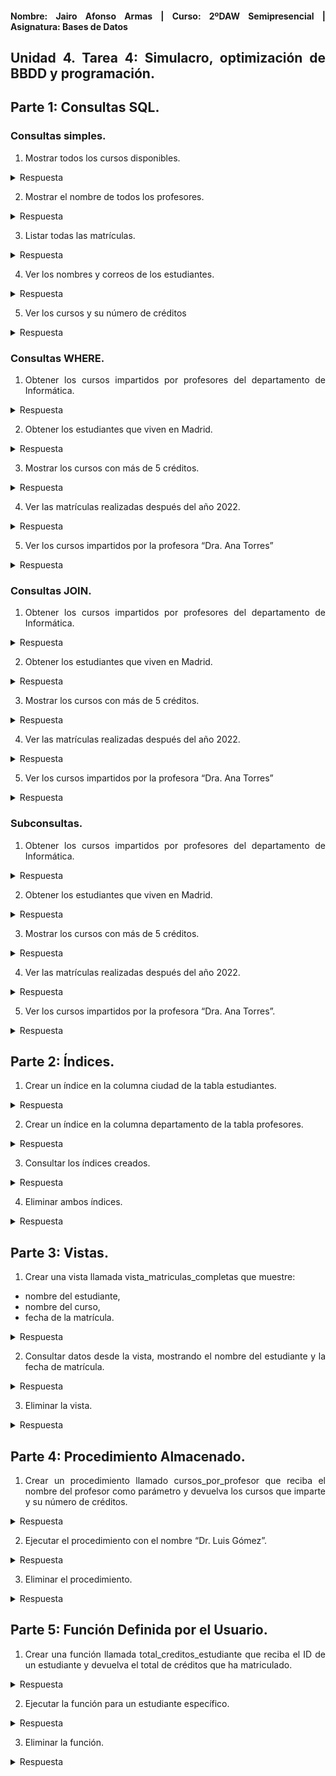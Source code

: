 <div align="justify">

#### **Nombre: Jairo Afonso Armas | Curso: 2ºDAW Semipresencial | Asignatura: Bases de Datos** 

## **Unidad 4. Tarea 4: Simulacro, optimización de BBDD y programación.**

## Parte 1: Consultas SQL. 

### Consultas simples.

1. Mostrar todos los cursos disponibles.

<details>
<summary>Respuesta</summary>

SELECT * FROM `cursos`;

| id | nombre               | profesor_id | creditos |
|----|----------------------|-------------|----------|
| 1  | Álgebra Lineal       | 1           | 6        |
| 2  | Programación I       | 2           | 5        |
| 3  | Mecánica Clásica     | 3           | 6        |
| 4  | Estructuras de Datos | 2           | 5        |
| 5  | Cálculo I            | 1           | 6        |

</details>

2. Mostrar el nombre de todos los profesores.

<details>
<summary>Respuesta</summary>

SELECT nombre FROM `profesores`;

| nombre           |
|------------------|
| Dra. Ana Torres  |
| Dr. Luis Gmez    |
| Dra. Marta Daz   |


</details>


3. Listar todas las matrículas.

<details>
<summary>Respuesta</summary>

SELECT * FROM `matriculas`;

| id | estudiante_id | curso_id | fecha       |
|----|---------------|----------|-------------|
| 1  | 1             | 1        | 2021-09-01  |
| 2  | 2             | 2        | 2022-09-01  |
| 3  | 3             | 3        | 2023-09-02  |
| 4  | 4             | 4        | 2024-09-03  |
| 5  | 1             | 5        | 2020-09-04  |
| 6  | 2             | 4        | 2022-09-05  |
| 7  | 3             | 1        | 2023-09-06  |
| 8  | 4             | 2        | 2024-09-06  |

</details>


4. Ver los nombres y correos de los estudiantes.

<details>
<summary>Respuesta</summary>

SELECT nombre, email FROM estudiantes;

| nombre         | email          |
|----------------|----------------|
| Maria Lpez      | maria@uni.edu  |
| Juan Prez      | juan@uni.edu   |
| Lucia Fernndez  | lucia@uni.edu  |
| Carlos Ruiz    | carlos@uni.edu |

</details>


5. Ver los cursos y su número de créditos

<details>
<summary>Respuesta</summary>

SELECT nombre, creditos FROM cursos;

| nombre               | creditos |
|----------------------|----------|
| Algebra Lineal        | 6        |
| Programacion I        | 5        |
| Mecanica Clasica      | 6        |
| Estructuras de Datos  | 5        |
| Calculo I             | 6        |

</details>

### Consultas WHERE.

1. Obtener los cursos impartidos por profesores del departamento de Informática.

<details>
<summary>Respuesta</summary>

```
SELECT
  p.nombre AS Nombre_Profesor,
  c.nombre AS Nombre_Curso, 
  p.departamento AS Nombre_Dpto
FROM profesores p, cursos c
WHERE c.profesor_id = p.id
AND p.departamento = 'Informatica';
```

| Nombre_Profesor  | Nombre_Curso           | Nombre_Dpto |
|------------------|------------------------|--------------|
| Dr. Luis Gomez   | Programacion I         | Informatica  |
| Dr. Luis Gomez   | Estructuras de Datos   | Informatica  |

</details>

2. Obtener los estudiantes que viven en Madrid.

<details>
<summary>Respuesta</summary>

```
SELECT
  e.nombre AS Nombre_Estudiante,
  e.ciudad AS Nombre_Ciudad 
FROM estudiantes e
WHERE ciudad = 'Madrid';
```

| Nombre_Estudiante | Nombre_Ciudad |
|--------------------|----------------|
| Maria Lopez        | Madrid         |


</details>

3. Mostrar los cursos con más de 5 créditos.

<details>
<summary>Respuesta</summary>

```
SELECT * FROM cursos
WHERE cursos.creditos > 5;
```

| id | nombre            | profesor_id | creditos |
|----|-------------------|-------------|----------|
| 1  | Algebra Lineal    | 1           | 6        |
| 3  | Mecanica Clasica  | 3           | 6        |
| 5  | Calculo I         | 1           | 6        |

</details>

4. Ver las matrículas realizadas después del año 2022.

<details>
<summary>Respuesta</summary>

```
SELECT * FROM matriculas
WHERE fecha > '2022-12-31';
```
  
| id | estudiante_id | curso_id | fecha       |
|----|---------------|----------|-------------|
| 3  | 3             | 3        | 2023-09-02  |
| 4  | 4             | 4        | 2024-09-03  |
| 7  | 3             | 1        | 2023-09-06  |
| 8  | 4             | 2        | 2024-09-06  |
</details>

5. Ver los cursos impartidos por la profesora “Dra. Ana Torres”

<details>
<summary>Respuesta</summary>

```
SELECT
  p.nombre AS Nombre_Profesor,
  c.nombre AS Nombre_Curso
FROM cursos c, profesores p
WHERE c.profesor_id = p.id
AND p.nombre = 'Dra. Ana Torres';
```

| Nombre_Profesor   | Nombre_Curso   |
|-------------------|----------------|
| Dra. Ana Torres   | Algebra Lineal |
| Dra. Ana Torres   | Calculo I      |

</details>


### Consultas JOIN.

1. Obtener los cursos impartidos por profesores del departamento de Informática.

<details>
<summary>Respuesta</summary>
  
```
SELECT
  p.nombre AS Nombre_Profesor, 
  c.nombre AS Nombre_Curso, 
  p.departamento AS Nombre_Dpto
FROM cursos c
JOIN profesores p ON c.profesor_id = p.id
WHERE p.departamento = 'Informatica';
```

| Nombre_Profesor  | Nombre_Curso           | Nombre_Dpto |
|------------------|------------------------|--------------|
| Dr. Luis Gomez   | Programacion I         | Informatica  |
| Dr. Luis Gomez   | Estructuras de Datos   | Informatica  |

</details>

2. Obtener los estudiantes que viven en Madrid.

<details>
<summary>Respuesta</summary>

```
NO ES POSIBLE HACER UN JOIN EN ESTA CONSULTA, SOLO UNA TABLA.

SELECT
  e.nombre AS Nombre_Estudiante,
  e.ciudad AS Nombre_Ciudad 
FROM estudiantes e
WHERE ciudad = 'Madrid';
```

| Nombre_Estudiante | Nombre_Ciudad |
|--------------------|----------------|
| Maria Lopez        | Madrid         |

</details>

3. Mostrar los cursos con más de 5 créditos.

<details>
<summary>Respuesta</summary>


```
NO ES POSIBLE HACER UN JOIN EN ESTA CONSULTA, SOLO UNA TABLA.

SELECT * FROM cursos
WHERE cursos.creditos > 5;
```

| id | nombre            | profesor_id | creditos |
|----|-------------------|-------------|----------|
| 1  | Algebra Lineal    | 1           | 6        |
| 3  | Mecanica Clasica  | 3           | 6        |
| 5  | Calculo I         | 1           | 6        |

</details>

4. Ver las matrículas realizadas después del año 2022.

<details>
<summary>Respuesta</summary>

```
SELECT * FROM matriculas
WHERE fecha > '2022-12-31';
```

| id | estudiante_id | curso_id | fecha       |
|----|---------------|----------|-------------|
| 3  | 3             | 3        | 2023-09-02  |
| 4  | 4             | 4        | 2024-09-03  |
| 7  | 3             | 1        | 2023-09-06  |
| 8  | 4             | 2        | 2024-09-06  |

</details>

5. Ver los cursos impartidos por la profesora “Dra. Ana Torres”

<details>
<summary>Respuesta</summary>

```
SELECT
  p.nombre AS Nombre_Profesor,
  c.nombre AS Nombre_Curso 
FROM cursos c
JOIN profesores p ON c.profesor_id = p.id
WHERE p.nombre = 'Dra. Ana Torres';
```

| Nombre_Profesor   | Nombre_Curso   |
|-------------------|----------------|
| Dra. Ana Torres   | Algebra Lineal |
| Dra. Ana Torres   | Calculo I      |

</details>

### Subconsultas.

1. Obtener los cursos impartidos por profesores del departamento de Informática.

<details>
<summary>Respuesta</summary>

```
SELECT
  (SELECT	p.nombre FROM profesores p WHERE p.id = c.profesor_id) AS Nombre_Profesor,
  c.nombre AS Nombre_Curso,
  (SELECT	p.departamento FROM profesores p WHERE p.id = c.profesor_id) AS Nombre_Dpto
FROM cursos c WHERE profesor_id IN
	(SELECT id FROM profesores
	WHERE departamento = 'Informatica');
```
| Nombre_Profesor  | Nombre_Curso           | Nombre_Dpto |
|------------------|------------------------|--------------|
| Dr. Luis Gomez   | Programacion I         | Informatica  |
| Dr. Luis Gomez   | Estructuras de Datos   | Informatica  |



</details>

2. Obtener los estudiantes que viven en Madrid.

<details>
<summary>Respuesta</summary>

```
SELECT * FROM estudiantes e
WHERE e.ciudad = 
	(SELECT ciudad FROM estudiantes 
     WHERE ciudad = 'Madrid');
```

| id | nombre       | email          | ciudad |
|----|--------------|----------------|--------|
| 1  | Maria Lopez  | maria@uni.edu  | Madrid |


</details>

3. Mostrar los cursos con más de 5 créditos.

<details>
<summary>Respuesta</summary>

```
SELECT * FROM cursos c WHERE c.id IN
	(SELECT c.id FROM cursos c WHERE c.creditos > 5);
```

| id | nombre           | profesor_id | creditos |
|----|------------------|-------------|----------|
| 1  | Algebra Lineal   | 1           | 6        |
| 3  | Mecanica Clasica | 3           | 6        |
| 5  | Calculo I        | 1           | 6        |



</details>

4. Ver las matrículas realizadas después del año 2022.

<details>
<summary>Respuesta</summary>

```
SELECT * FROM matriculas m WHERE m.id IN 
	(SELECT m.id FROM matriculas m 
    WHERE m.fecha > '2022-12-31');
```

| id | estudiante_id | curso_id | fecha       |
|----|---------------|----------|-------------|
| 3  | 3             | 3        | 2023-09-02  |
| 4  | 4             | 4        | 2024-09-03  |
| 7  | 3             | 1        | 2023-09-06  |
| 8  | 4             | 2        | 2024-09-06  |

</details>

5. Ver los cursos impartidos por la profesora “Dra. Ana Torres”.

<details>
<summary>Respuesta</summary>

```
SELECT c.*, 
	(SELECT p.nombre FROM profesores p WHERE p.id = c.profesor_id) AS Nombre_Profesor
FROM cursos c
WHERE profesor_id IN 
  (SELECT p.id FROM profesores p 
  WHERE p.nombre = 'Dra. Ana Torres');
```

| id | nombre         | profesor_id | creditos | Nombre_Profesor  |
|----|----------------|-------------|----------|------------------|
| 1  | Algebra Lineal | 1           | 6        | Dra. Ana Torres  |
| 5  | Calculo I      | 1           | 6        | Dra. Ana Torres  |


</details>

## Parte 2: Índices.

1. Crear un índice en la columna ciudad de la tabla estudiantes.

<details>
<summary>Respuesta</summary>

```
CREATE INDEX idx_ciudad ON estudiantes(ciudad);
```

</details>

2. Crear un índice en la columna departamento de la tabla profesores.

<details>
<summary>Respuesta</summary>

```
CREATE INDEX idx_dpto ON profesores(departamento);
```
</details>

3. Consultar los índices creados.

<details>
<summary>Respuesta</summary>

```
SHOW INDEX FROM `estudiantes`;
```

| Tabla      | Seq_in_index | Nombre_indice | Columna | Orden | Longitud | Nulo | Tipo_indice | Único | Comentario |
|------------|--------------|----------------|---------|-------|----------|------|--------------|--------|-------------|
| estudiantes | 0            | PRIMARY        | id      | A     | 4        | NULL | BTREE        | YES    | NULL        |
| estudiantes | 1            | idx_ciudad     | ciudad  | A     | 4        | YES  | BTREE        | YES    | NULL        |

```
SHOW INDEX FROM `profesores`;
```

| Tabla      | Seq_in_index | Nombre_indice | Columna      | Orden | Longitud | Nulo | Tipo_indice | Único | Comentario |
|------------|---------------|----------------|--------------|-------|----------|------|--------------|--------|-------------|
| profesores | 0             | PRIMARY        | id           | A     | 3        | NULL | BTREE        | YES    | NULL        |
| profesores | 1             | idx_dpto       | departamento | A     | 3        | NULL | BTREE        | YES    | NULL        |


</details>

4. Eliminar ambos índices.

<details>
<summary>Respuesta</summary>

```
DROP INDEX idx_ciudad ON `estudiantes`;
```

| Tabla      | Seq_in_index | Nombre_indice | Columna | Orden | Longitud | Nulo | Tipo_indice | Único | Comentario |
|------------|--------------|----------------|---------|-------|----------|------|--------------|--------|-------------|
| estudiantes | 0            | PRIMARY        | id      | A     | 4        | NULL | BTREE        | YES    | NULL        |

```
DROP INDEX idx_dpto ON `profesores`;
```

| Tabla      | Seq_in_index | Nombre_indice | Columna      | Orden | Longitud | Nulo | Tipo_indice | Único | Comentario |
|------------|---------------|----------------|--------------|-------|----------|------|--------------|--------|-------------|
| profesores | 0             | PRIMARY        | id           | A     | 3        | NULL | BTREE        | YES    | NULL        |

</details>

## Parte 3: Vistas.

1. Crear una vista llamada vista_matriculas_completas que muestre:

- nombre del estudiante,
- nombre del curso,
- fecha de la matrícula.

<details>
<summary>Respuesta</summary>

```
CREATE VIEW vista_matriculas_completas AS
	SELECT
	e.nombre AS Nombre_Estudiante,
	c.nombre AS Nombre_Curso,
	m.fecha AS Fecha_Matricula
	FROM matriculas m 
	JOIN estudiantes e ON m.estudiante_id = e.id
	JOIN cursos c ON m.curso_id = c.id;
```

SELECT * FROM `vista_matriculas_completas`;

| Nombre_Estudiante | Nombre_Curso          | Fecha_Matricula |
|--------------------|------------------------|------------------|
| Maria Lopez        | Algebra Lineal         | 2021-09-01       |
| Maria Lopez        | Calculo I              | 2020-09-04       |
| Juan Perez         | Programacion I         | 2022-09-01       |
| Juan Perez         | Estructuras de Datos   | 2022-09-05       |
| Lucia Fernandez    | Mecanica Clasica       | 2023-09-02       |
| Lucia Fernandez    | Algebra Lineal         | 2023-09-06       |
| Carlos Ruiz        | Estructuras de Datos   | 2024-09-03       |
| Carlos Ruiz        | Programacion I         | 2024-09-06       |


</details>

2. Consultar datos desde la vista, mostrando el nombre del estudiante y la fecha de matrícula.

<details>
<summary>Respuesta</summary>

```
SELECT Nombre_Estudiante, Fecha_Matricula FROM vista_matriculas_completas;
```

| Nombre_Estudiante | Fecha_Matricula |
|--------------------|------------------|
| Maria Lopez        | 2021-09-01       |
| Maria Lopez        | 2020-09-04       |
| Juan Perez         | 2022-09-01       |
| Juan Perez         | 2022-09-05       |
| Lucia Fernandez    | 2023-09-02       |
| Lucia Fernandez    | 2023-09-06       |
| Carlos Ruiz        | 2024-09-03       |
| Carlos Ruiz        | 2024-09-06       |

</details>

3. Eliminar la vista.

<details>
<summary>Respuesta</summary>

DROP VIEW `vista_matriculas_completas`;

</details>

## Parte 4: Procedimiento Almacenado.

1. Crear un procedimiento llamado cursos_por_profesor que reciba el nombre del profesor como parámetro y devuelva los cursos que imparte y su número de créditos.

<details>
<summary>Respuesta</summary>

```
DELIMITER //

DROP PROCEDURE IF EXISTS cursos_por_profesor //
CREATE PROCEDURE cursos_por_profesor 
	(IN Nombre_Profesor VARCHAR(100),
    OUT Cursos_Impartidos TEXT, 
    OUT Num_Creditos INT)

BEGIN

	SELECT 
		c.nombre,
		c.creditos
		FROM cursos c 
		JOIN profesores p ON c.profesor_id = p.id
		WHERE p.nombre = Nombre_Profesor
    
END //

DELIMITER ; 
```
</details>

2. Ejecutar el procedimiento con el nombre “Dr. Luis Gómez”.

<details>
<summary>Respuesta</summary>

CALL cursos_por_profesor('Dr. Luis Gomez');

| nombre               | creditos |
|----------------------|----------|
| Programacion I       | 5        |
| Estructuras de Datos | 5        |


</details>

3. Eliminar el procedimiento.

<details>
<summary>Respuesta</summary>

DROP PROCEDURE `cursos_por_profesor`;


</details>

## Parte 5: Función Definida por el Usuario.

1. Crear una función llamada total_creditos_estudiante que reciba el ID de un estudiante y devuelva el total de créditos que ha matriculado.

<details>
<summary>Respuesta</summary>

</details>

2. Ejecutar la función para un estudiante específico.

<details>
<summary>Respuesta</summary>

</details>

3. Eliminar la función.

<details>
<summary>Respuesta</summary>

</details>


</div>
